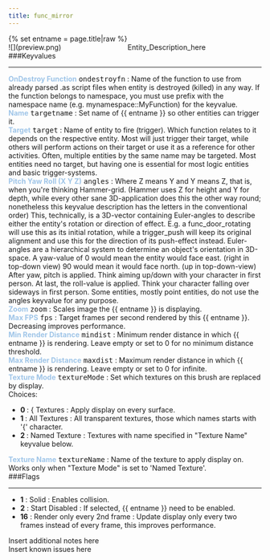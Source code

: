```yaml
---
title: func_mirror
---
```

<div>{% set entname = page.title|raw %}</div>
<div class="container previewimg">
<div class="columns">
<div class="imagepadding column col-auto" markdown="1">![](preview.png)</div>
<div class="column entityentry" markdown="1">Entity_Description_here</div>
</div>
</div>
###Keyvalues
<hr>
<div class="entityentry" markdown="1">
<span style="color:#9fc5e8;"><b>OnDestroy Function</b></span> <kbd  class="tooltip" data-tooltip="string">ondestroyfn</kbd> :
Name of the function to use from already parsed .as script files when entity is destroyed (killed) in any way. If the function belongs to namespace, you must use prefix with the namespace name (e.g. mynamespace::MyFunction) for the keyvalue.
</div>
<div class="entityentry" markdown="1">
<span style="color:#9fc5e8;"><b>Name</b></span> <kbd  class="tooltip" data-tooltip="target_source">targetname</kbd> :
Set name of {{ entname }} so other entities can trigger it.
</div>
<div class="entityentry" markdown="1">
<span style="color:#9fc5e8;"><b>Target</b></span> <kbd  class="tooltip" data-tooltip="target_destination">target</kbd> :
Name of entity to fire (trigger). Which function relates to it depends on the respective entity. Most will just trigger their target, while others will perform actions on their target or use it as a reference for other activities. Often, multiple entities by the same name may be targeted. Most entities need no target, but having one is essential for most logic entities and basic trigger-systems.
</div>
<div class="entityentry" markdown="1">
<span style="color:#9fc5e8;"><b>Pitch Yaw Roll (X Y Z)</b></span> <kbd  class="tooltip" data-tooltip="string">angles</kbd> :
Where Z means Y and Y means Z, that is, when you're thinking Hammer-grid. (Hammer uses Z for height and Y for depth, while every other sane 3D-application does this the other way round; nonetheless this keyvalue description has the letters in the conventional order) This, technically, is a 3D-vector containing Euler-angles to describe either the entity's rotation or direction of effect. E.g. a func_door_rotating will use this as its initial rotation, while a trigger_push will keep its original alignment and use this for the direction of its push-effect instead. Euler-angles are a hierarchical system to determine an object's orientation in 3D-space. A yaw-value of 0 would mean the entity would face east. (right in top-down view) 90 would mean it would face north. (up in top-down-view) After yaw, pitch is applied. Think aiming up/down with your character in first person. At last, the roll-value is applied. Think your character falling over sideways in first person. Some entities, mostly point entities, do not use the angles keyvalue for any purpose.
</div>
<div class="entityentry" markdown="1">
<span style="color:#9fc5e8;"><b>Zoom</b></span> <kbd  class="tooltip" data-tooltip="integer">zoom</kbd> :
Scales image the {{ entname }} is displaying.
</div>
<div class="entityentry" markdown="1">
<span style="color:#9fc5e8;"><b>Max FPS</b></span> <kbd  class="tooltip" data-tooltip="integer">fps</kbd> :
Target frames per second rendered by this {{ entname }}. Decreasing improves performance.
</div>
<div class="entityentry" markdown="1">
<span style="color:#9fc5e8;"><b>Min Render Distance</b></span> <kbd  class="tooltip" data-tooltip="integer">mindist</kbd> :
Minimum render distance in which {{ entname }} is rendering. Leave empty or set to 0 for no minimum distance threshold.
</div>
<div class="entityentry" markdown="1">
<span style="color:#9fc5e8;"><b>Max Render Distance</b></span> <kbd  class="tooltip" data-tooltip="integer">maxdist</kbd> :
Maximum render distance in which {{ entname }} is rendering. Leave empty or set to 0 for infinite.
</div>
<div class="entityentry" markdown="1">
<span style="color:#9fc5e8;"><b>Texture Mode</b></span> <kbd  class="tooltip" data-tooltip="choices">textureMode</kbd> :
Set which textures on this brush are replaced by display.
<div class="accordion">
<input type="checkbox" id="accordion-1" name="accordion-checkbox" hidden>
<label class="accordion-header" for="accordion-1">
<i class="icon icon-arrow-right mr-1"></i>
Choices:
</label>
<div class="accordion-body">
<ul>
<li><b>0  </b> : { Textures : Apply display on every surface.</li>
<li><b>1  </b> : All Textures : All transparent textures, those which names starts with '{' character.</li>
<li><b>2  </b> : Named Texture : Textures with name specified in "Texture Name" keyvalue below.</li>
</ul>
</div>
</div>
</div>
<div class="entityentry" markdown="1">
<span style="color:#9fc5e8;"><b>Texture Name</b></span> <kbd  class="tooltip" data-tooltip="string">textureName</kbd> :
Name of the texture to apply display on. Works only when "Texture Mode" is set to 'Named Texture'.
</div>
###Flags
<hr>
<div class="entityflags">
<ul>
<li class="imagepadding" markdown="1"><b>1</b> : Solid : Enables collision.</li>
<li class="imagepadding" markdown="1"><b>2</b> : Start Disabled : If selected, {{ entname }} need to be enabled.</li>
<li class="imagepadding" markdown="1"><b>16</b> : Render only every 2nd frame : Update display only every two frames instead of every frame, this improves performance.</li>
</ul>
</div>
<div class="notices blue">Insert additional notes here</div>
<div class="notices red">Insert known issues here</div>
